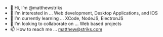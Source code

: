 - 👋 Hi, I’m @matthewstriks
- 👀 I’m interested in ... Web development, Desktop Applications, and IOS 
- 🌱 I’m currently learning ... XCode, NodeJS, ElectronJS
- 💞️ I’m looking to collaborate on ... Web based projects
- 📫 How to reach me ... matthew@striks.com

<!---
matthewstriks/matthewstriks is a ✨ special ✨ repository because its `README.md` (this file) appears on your GitHub profile.
You can click the Preview link to take a look at your changes.
--->
